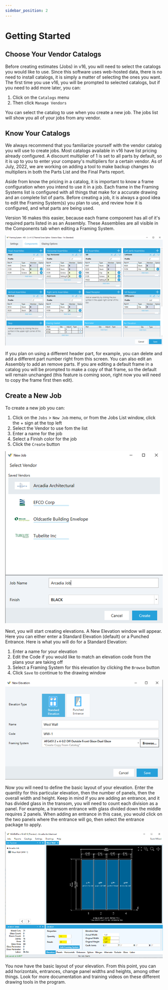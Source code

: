 ```yaml
---
sidebar_position: 2
---
```


# Getting Started

## Choose Your Vendor Catalogs
Before creating estimates (Jobs) in v16, you will need to select the catalogs you would like to use. Since this software uses web-hosted data, there is no need to install catalogs, it is simply a matter of selecting the ones you want.
The first time you use v16, you will be prompted to selected catalogs, but if you need to add more later, you can:
1. Click on the `Catalogs` menu
2. Then click `Manage Vendors`

You can select the catalog to use when you create a new job. The jobs list will show you all of your jobs from any vendor.

## Know Your Catalogs
We always recommend that you familiarize yourself with the vendor catalog you will use to create jobs. Most catalogs available in v16 have list pricing already configured. A discount multiplier of 1 is set to all parts by default, so it is up to you to enter your company's multipliers for a certain vendor. As of July, 2022, we are working on adding a tool to make backup changes to multipliers in both the Parts List and the Final Parts report.

Aside from know the pricing in a catalog, it is important to know a frame configuration when you intend to use it in a job. Each frame in the Framing Systems list is configured with all things that make for a accurate drawing and an complete list of parts. Before creating a job, it is always a good idea to edit the Framing System(s) you plan to use, and review how it is configured, and what parts are being used.

Version 16 makes this easier, because each frame component has all of it's required parts listed in as an Assembly. These Assemblies are all visible in the Components tab when editing a Framing System.

![img](../static/screenshots/components-tab.png)

If you plan on using a different header part, for example, you can delete and add a different part number right from this screen. You can also edit an Assembly to add an remove parts. If you are editing a default frame in a catalog you will be prompted to make a copy of that frame, so the default will remain unchanged (this feature is coming soon, right now you will need to copy the frame first then edit).

## Create a New Job
To create a new job you can:
1. Click on the `Jobs` > `New Job` menu, or from the Jobs List window, click the + sign at the top left
2. Select the Vendor to use fom the list
3. Enter a name for the job
4. Select a Finish color for the job
5. Click the `Create` button

![img](../static/screenshots/new-job-window.png)

Next, you will start creating elevations. A New Elevation window will appear. Here you can either enter a Standard Elevation (default) or a Punched Entrance. Here is what you will do for a Standard Elevation:
1. Enter a name for your elevation
2. Edit the Code if you would like to match an elevation code from the plans your are taking off
3. Select a Framing System for this elevation by clicking the `Browse` button
4. Click `Save` to continue to the drawing window

![img](../static/screenshots/new-elevation-window.png)

Now you will need to define the basic layout of your elevation. Enter the quantity for this particular elevation, then the number of panels, then the overall width and height. Keep in mind if you are adding an entrance, and it has divided glass in the transom, you will need to count each division as a panel. For example, a transom entrance with glass divided down the middle requires 2 panels. When adding an entrance in this case, you would click on the two panels where the entrance will go, then select the entrance package to apply.

![img](../static/screenshots/layout-tab-new.png)

You now have the basic layout of your elevation. From this point, you can add horizontals, entrances, change panel widths and heights, among other things. Look for more documentation and training videos on these different drawing tools in the program.